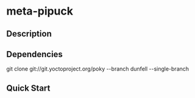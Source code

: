 # meta-pipuck

## Description

## Dependencies

git clone git://git.yoctoproject.org/poky --branch dunfell --single-branch

## Quick Start


